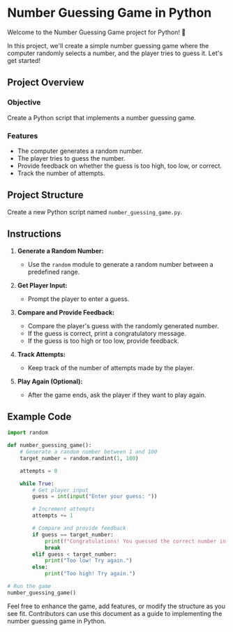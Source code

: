 # Number Guessing Game in Python

Welcome to the Number Guessing Game project for Python! 🐍

In this project, we'll create a simple number guessing game where the computer randomly selects a number, and the player tries to guess it. Let's get started!

## Project Overview

### Objective

Create a Python script that implements a number guessing game.

### Features

- The computer generates a random number.
- The player tries to guess the number.
- Provide feedback on whether the guess is too high, too low, or correct.
- Track the number of attempts.

## Project Structure

Create a new Python script named `number_guessing_game.py`.

## Instructions

1. **Generate a Random Number:**
   - Use the `random` module to generate a random number between a predefined range.

2. **Get Player Input:**
   - Prompt the player to enter a guess.

3. **Compare and Provide Feedback:**
   - Compare the player's guess with the randomly generated number.
   - If the guess is correct, print a congratulatory message.
   - If the guess is too high or too low, provide feedback.

4. **Track Attempts:**
   - Keep track of the number of attempts made by the player.

5. **Play Again (Optional):**
   - After the game ends, ask the player if they want to play again.

## Example Code

```python
import random

def number_guessing_game():
    # Generate a random number between 1 and 100
    target_number = random.randint(1, 100)

    attempts = 0

    while True:
        # Get player input
        guess = int(input("Enter your guess: "))

        # Increment attempts
        attempts += 1

        # Compare and provide feedback
        if guess == target_number:
            print(f"Congratulations! You guessed the correct number in {attempts} attempts.")
            break
        elif guess < target_number:
            print("Too low! Try again.")
        else:
            print("Too high! Try again.")

# Run the game
number_guessing_game()
```

Feel free to enhance the game, add features, or modify the structure as you see fit. Contributors can use this document as a guide to implementing the number guessing game in Python.
